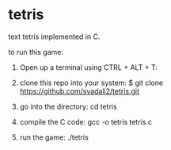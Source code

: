 # tetris


text tetris implemented in C.

to run this game:
1. Open up a terminal using CTRL + ALT + T:

2. clone this repo into your system:
$ git clone https://github.com/svadali2/tetris.git

3. go into the directory:
cd tetris

4. compile the C code:
gcc -o tetris tetris.c

5. run the game:
./tetris

